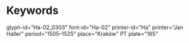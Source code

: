 # Keywords
glyph-id="Ha-02_0303"
font-id="Ha-02"
printer-id="Ha"
printer="Jan Haller"
period="1505–1525"
place="Kraków"
PT plate="165"
